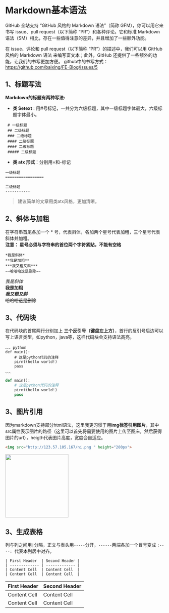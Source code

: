 # Markdown基本语法

GitHub 全站支持 “GitHub 风格的 Markdown 语法”（简称 GFM），你可以用它来书写 issue、pull request（以下简称 “PR”）和各种评论。它和标准 Markdown 语法（SM）相比，存在一些值得注意的差异，并且增加了一些额外功能。

在 issue、评论和 pull request（以下简称 “PR”）的描述中，我们可以用 GitHub 风格的 Markdown 语法 来编写富文本；此外，GitHub 还提供了一些额外的功能，让我们的书写更加方便。
github中的书写方式：https://github.com/baixing/FE-Blog/issues/5

## 1、标题写法

**Markdown的标题有两种写法:**
- **类 Setext** : 用#号标记，一共分为六级标题，其中一级标题字体最大，六级标题字体最小。



```
 # 一级标题
 ## 二级标题
 ### 二级标题
 #### 二级标题
 #### 二级标题
 ##### 二级标题
```
- **类 atx 形式**：分别用=和-标记
```
一级标题
=================

二级标题
-----------
```
> 建议简单的文章用类atx风格，更加清晰。


## 2、斜体与加粗

在字符串首尾各加一个 * 号，代表斜体，各加两个星号代表加粗，三个星号代表斜体并加粗。  
**注意： 星号必须与字符串的首位两个字符紧贴，不能有空格**
```
*我是斜体* 
**我是加粗**  
***我又粗又斜***
~~哈哈哈这是删除~~
```
*我是斜体*  
**我是加粗**  
***我又粗又斜***  
~~哈哈哈这是删除~~

## 3、代码块

在代码块的首尾两行分别加上 **三个反引号（键盘左上方）**，首行的反引号后边可以写上语言类型，如python，java等，这样代码块会支持语法高亮。
```
、、、python  
def main():  
    # 这是python代码的注释
    pirnt(hello world!)  
    pass  
、、、
```

```python  
def main():  
    # 这是python代码的注释
    pirnt(hello world!)  
    pass  
```
## 

## 3、图片引用
因为markdown支持部分html语法，这里我更习惯于用**img标签引用图片**，其中src属性表示图片的路径（这里可以首先将需要使用的图片上传至图床，然后获得图片的url），heigth代表图片高度，宽度会自适应。  

```html
<img src="http://123.57.105.167/ni.png " height="200px">
```
<img src="http://123.57.105.167/ni.png " height="200px">


## 3、生成表格

列与列之间用``` | ```分隔，正文与表头用``` ----- ```分开，```------```两端各加一个冒号变成 ```:----: ```代表本列居中对齐。

```
| First Header  | Second Header |
| ------------- | ------------- |
| Content Cell  | Content Cell  |
| Content Cell  | Content Cell  |
```
| First Header  | Second Header |
| ------------- | ------------- |
| Content Cell  | Content Cell  |
| Content Cell  | Content Cell  |
